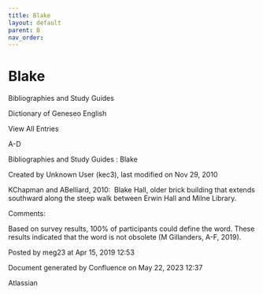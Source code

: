 ```yaml
---
title: Blake
layout: default
parent: B
nav_order:
---
```


# Blake

Bibliographies and Study Guides

Dictionary of Geneseo English

View All Entries

A-D

Bibliographies and Study Guides : Blake

Created by  Unknown User (kec3), last modified on Nov 29, 2010

KChapman and ABelliard, 2010:  Blake Hall, older brick building that extends southward along the steep walk between Erwin Hall and Milne Library.

Comments:

Based on survey results, 100% of participants could define the word. These results indicated that the word is not obsolete (M Gillanders, A-F, 2019).

Posted by meg23 at Apr 15, 2019 12:53

Document generated by Confluence on May 22, 2023 12:37

Atlassian
